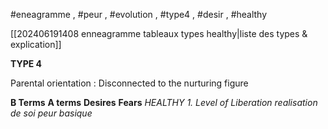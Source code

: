 
#eneagramme , #peur , #evolution , #type4 , #desir , #healthy 

[[202406191408 enneagramme tableaux types healthy|liste des types & explication]]

**TYPE 4**

Parental orientation : Disconnected to the nurturing figure

**B Terms**                 **A terms**                 **Desires**                           **Fears**
*HEALTHY*
*1. Level of Liberation*                   *realisation de soi*                    *peur basique*

